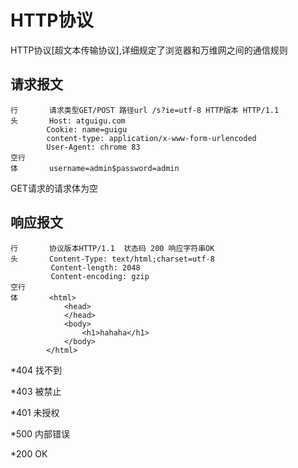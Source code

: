 # HTTP协议

HTTP协议[超文本传输协议],详细规定了浏览器和万维网之间的通信规则

## 请求报文

```
行       请求类型GET/POST 路径url /s?ie=utf-8 HTTP版本 HTTP/1.1
头       Host: atguigu.com
		Cookie: name=guigu
		content-type: application/x-www-form-urlencoded
		User-Agent: chrome 83
空行
体       username=admin$password=admin
```

GET请求的请求体为空

## 响应报文

````
行   	协议版本HTTP/1.1  状态码 200 响应字符串OK
头		Content-Type: text/html;charset=utf-8
		 Content-length: 2048
		 Content-encoding: gzip
空行
体  		<html>
			<head>
			</head>
			<body>
				<h1>hahaha</h1>
			</body>
		</html>
````



*404 找不到

*403 被禁止

*401 未授权

*500 内部错误

*200 OK